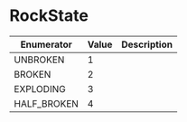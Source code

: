# RockState

| Enumerator   | Value | Description |
| ------------ | ----- | ----------- |
| UNBROKEN     | 1     |             |
| BROKEN       | 2     |             |
| EXPLODING    | 3     |             |
| HALF\_BROKEN | 4     |             |
